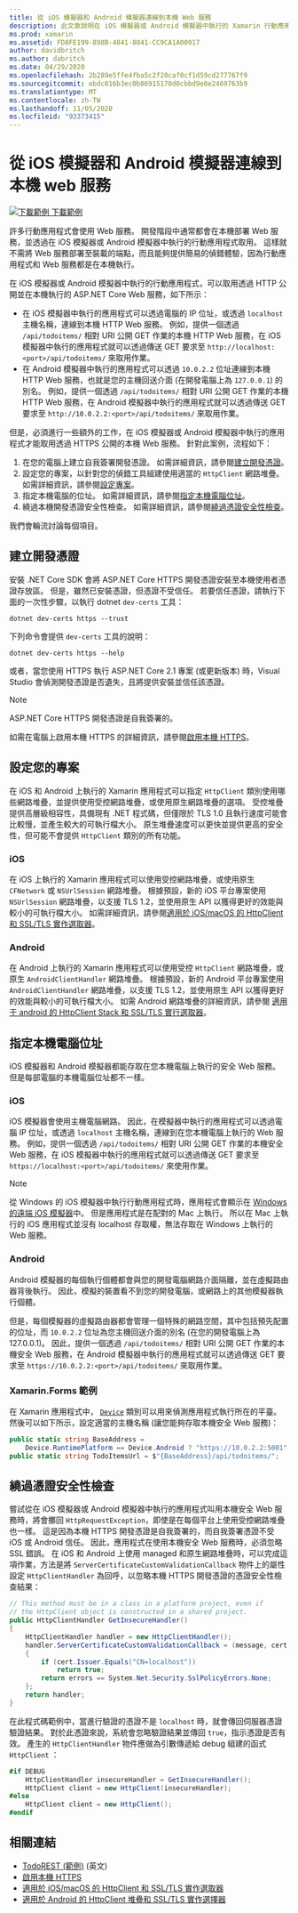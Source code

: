 ```yaml
---
title: 從 iOS 模擬器和 Android 模擬器連線到本機 Web 服務
description: 此文章說明在 iOS 模擬器或 Android 模擬器中執行的 Xamarin 行動應用程式，能夠如何使用在本機執行的 ASP.NET Core Web 服務。
ms.prod: xamarin
ms.assetid: FD8FE199-898B-4841-8041-CC9CA1A00917
author: davidbritch
ms.author: dabritch
ms.date: 04/29/2020
ms.openlocfilehash: 2b289e5ffe4fba5c2f20caf0cf1d59cd277767f9
ms.sourcegitcommit: ebdc016b3ec0b06915170d0cbbd9e0e2469763b9
ms.translationtype: MT
ms.contentlocale: zh-TW
ms.lasthandoff: 11/05/2020
ms.locfileid: "93373415"
---
```

# <a name="connect-to-local-web-services-from-ios-simulators-and-android-emulators"></a>從 iOS 模擬器和 Android 模擬器連線到本機 web 服務

[![下載範例](~/media/shared/download.png) 下載範例](/samples/xamarin/xamarin-forms-samples/webservices-todorest/)

許多行動應用程式會使用 Web 服務。 開發階段中通常都會在本機部署 Web 服務，並透過在 iOS 模擬器或 Android 模擬器中執行的行動應用程式取用。 這樣就不需將 Web 服務部署至裝載的端點，而且能夠提供簡易的偵錯體驗，因為行動應用程式和 Web 服務都是在本機執行。

在 iOS 模擬器或 Android 模擬器中執行的行動應用程式，可以取用透過 HTTP 公開並在本機執行的 ASP.NET Core Web 服務，如下所示：

- 在 iOS 模擬器中執行的應用程式可以透過電腦的 IP 位址，或透過 `localhost` 主機名稱，連線到本機 HTTP Web 服務。 例如，提供一個透過 `/api/todoitems/` 相對 URI 公開 GET 作業的本機 HTTP Web 服務，在 iOS 模擬器中執行的應用程式就可以透過傳送 GET 要求至 `http://localhost:<port>/api/todoitems/` 來取用作業。
- 在 Android 模擬器中執行的應用程式可以透過 `10.0.2.2` 位址連線到本機 HTTP Web 服務，也就是您的主機回送介面 (在開發電腦上為 `127.0.0.1`) 的別名。 例如，提供一個透過 `/api/todoitems/` 相對 URI 公開 GET 作業的本機 HTTP Web 服務，在 Android 模擬器中執行的應用程式就可以透過傳送 GET 要求至 `http://10.0.2.2:<port>/api/todoitems/` 來取用作業。

但是，必須進行一些額外的工作，在 iOS 模擬器或 Android 模擬器中執行的應用程式才能取用透過 HTTPS 公開的本機 Web 服務。 針對此案例，流程如下：

1. 在您的電腦上建立自我簽署開發憑證。 如需詳細資訊，請參閱[建立開發憑證](#create-a-development-certificate)。
1. 設定您的專案，以針對您的偵錯工具組建使用適當的 `HttpClient` 網路堆疊。 如需詳細資訊，請參閱[設定專案](#configure-your-project)。
1. 指定本機電腦的位址。 如需詳細資訊，請參閱[指定本機電腦位址](#specify-the-local-machine-address)。
1. 繞過本機開發憑證安全性檢查。 如需詳細資訊，請參閱[繞過憑證安全性檢查](#bypass-the-certificate-security-check)。

我們會輪流討論每個項目。

## <a name="create-a-development-certificate"></a>建立開發憑證

安裝 .NET Core SDK 會將 ASP.NET Core HTTPS 開發憑證安裝至本機使用者憑證存放區。 但是，雖然已安裝憑證，但憑證不受信任。 若要信任憑證，請執行下面的一次性步驟，以執行 dotnet `dev-certs` 工具：

```dotnetcli
dotnet dev-certs https --trust
```

下列命令會提供 `dev-certs` 工具的說明：

```dotnetcli
dotnet dev-certs https --help
```

或者，當您使用 HTTPS 執行 ASP.NET Core 2.1 專案 (或更新版本) 時，Visual Studio 會偵測開發憑證是否遺失，且將提供安裝並信任該憑證。

> [!NOTE]
> ASP.NET Core HTTPS 開發憑證是自我簽署的。

如需在電腦上啟用本機 HTTPS 的詳細資訊，請參閱[啟用本機 HTTPS](/aspnet/core/getting-started#enable-local-https)。

## <a name="configure-your-project"></a>設定您的專案

在 iOS 和 Android 上執行的 Xamarin 應用程式可以指定 `HttpClient` 類別使用哪些網路堆疊，並提供使用受控網路堆疊，或使用原生網路堆疊的選項。 受控堆疊提供高層級相容性，具備現有 .NET 程式碼，但僅限於 TLS 1.0 且執行速度可能會比較慢，並產生較大的可執行檔大小。 原生堆疊速度可以更快並提供更高的安全性，但可能不會提供 `HttpClient` 類別的所有功能。

### <a name="ios"></a>iOS

在 iOS 上執行的 Xamarin 應用程式可以使用受控網路堆疊，或使用原生 `CFNetwork` 或 `NSUrlSession` 網路堆疊。 根據預設，新的 iOS 平台專案使用 `NSUrlSession` 網路堆疊，以支援 TLS 1.2，並使用原生 API 以獲得更好的效能與較小的可執行檔大小。 如需詳細資訊，請參閱[適用於 iOS/macOS 的 HttpClient 和 SSL/TLS 實作選取器](~/cross-platform/macios/http-stack.md)。

### <a name="android"></a>Android

在 Android 上執行的 Xamarin 應用程式可以使用受控 `HttpClient` 網路堆疊，或原生 `AndroidClientHandler` 網路堆疊。 根據預設，新的 Android 平台專案使用 `AndroidClientHandler` 網路堆疊，以支援 TLS 1.2，並使用原生 API 以獲得更好的效能與較小的可執行檔大小。 如需 Android 網路堆疊的詳細資訊，請參閱 [適用于 android 的 HttpClient Stack 和 SSL/TLS 實行選取器](~/android/app-fundamentals/http-stack.md)。

## <a name="specify-the-local-machine-address"></a>指定本機電腦位址

iOS 模擬器和 Android 模擬器都能存取在您本機電腦上執行的安全 Web 服務。 但是每部電腦的本機電腦位址都不一樣。

### <a name="ios"></a>iOS

iOS 模擬器會使用主機電腦網路。 因此，在模擬器中執行的應用程式可以透過電腦 IP 位址，或透過 `localhost` 主機名稱，連線到在您本機電腦上執行的 Web 服務。 例如，提供一個透過 `/api/todoitems/` 相對 URI 公開 GET 作業的本機安全 Web 服務，在 iOS 模擬器中執行的應用程式就可以透過傳送 GET 要求至 `https://localhost:<port>/api/todoitems/` 來使用作業。

> [!NOTE]
> 從 Windows 的 iOS 模擬器中執行行動應用程式時，應用程式會顯示在 [Windows 的遠端 iOS 模擬器](~/tools/ios-simulator/index.md)中。 但是應用程式是在配對的 Mac 上執行。 所以在 Mac 上執行的 iOS 應用程式並沒有 localhost 存取權，無法存取在 Windows 上執行的 Web 服務。

### <a name="android"></a>Android

Android 模擬器的每個執行個體都會與您的開發電腦網路介面隔離，並在虛擬路由器背後執行。 因此，模擬的裝置看不到您的開發電腦，或網路上的其他模擬器執行個體。

但是，每個模擬器的虛擬路由器都會管理一個特殊的網路空間，其中包括預先配置的位址，而 `10.0.2.2` 位址為您主機回送介面的別名 (在您的開發電腦上為 127.0.0.1)。 因此，提供一個透過 `/api/todoitems/` 相對 URI 公開 GET 作業的本機安全 Web 服務，在 Android 模擬器中執行的應用程式就可以透過傳送 GET 要求至 `https://10.0.2.2:<port>/api/todoitems/` 來取用作業。

### <a name="xamarinforms-example"></a>Xamarin.Forms 範例

在 Xamarin 應用程式中， [`Device`](xref:Xamarin.Forms.Device) 類別可以用來偵測應用程式執行所在的平臺。 然後可以如下所示，設定適當的主機名稱 (讓您能夠存取本機安全 Web 服務)：

```csharp
public static string BaseAddress =
    Device.RuntimePlatform == Device.Android ? "https://10.0.2.2:5001" : "https://localhost:5001";
public static string TodoItemsUrl = $"{BaseAddress}/api/todoitems/";
```

## <a name="bypass-the-certificate-security-check"></a>繞過憑證安全性檢查

嘗試從在 iOS 模擬器或 Android 模擬器中執行的應用程式叫用本機安全 Web 服務時，將會擲回 `HttpRequestException`，即使是在每個平台上使用受控網路堆疊也一樣。 這是因為本機 HTTPS 開發憑證是自我簽署的，而自我簽署憑證不受 iOS 或 Android 信任。 因此，應用程式在使用本機安全 Web 服務時，必須忽略 SSL 錯誤。 在 iOS 和 Android 上使用 managed 和原生網路堆疊時，可以完成這項作業，方法是將 `ServerCertificateCustomValidationCallback` 物件上的屬性設定 `HttpClientHandler` 為回呼，以忽略本機 HTTPS 開發憑證的憑證安全性檢查結果：

```csharp
// This method must be in a class in a platform project, even if
// the HttpClient object is constructed in a shared project.
public HttpClientHandler GetInsecureHandler()
{
    HttpClientHandler handler = new HttpClientHandler();
    handler.ServerCertificateCustomValidationCallback = (message, cert, chain, errors) =>
    {
        if (cert.Issuer.Equals("CN=localhost"))
            return true;
        return errors == System.Net.Security.SslPolicyErrors.None;
    };
    return handler;
}
```

在此程式碼範例中，當進行驗證的憑證不是 `localhost` 時，就會傳回伺服器憑證驗證結果。 對於此憑證來說，系統會忽略驗證結果並傳回 `true`，指示憑證是否有效。 產生的 `HttpClientHandler` 物件應做為引數傳遞給 debug 組建的函式 `HttpClient` ：

```csharp
#if DEBUG
    HttpClientHandler insecureHandler = GetInsecureHandler();
    HttpClient client = new HttpClient(insecureHandler);
#else
    HttpClient client = new HttpClient();
#endif
```

## <a name="related-links"></a>相關連結

- [TodoREST (範例)](/samples/xamarin/xamarin-forms-samples/webservices-todorest/) \(英文\)
- [啟用本機 HTTPS](/aspnet/core/getting-started#enable-local-https)
- [適用於 iOS/macOS 的 HttpClient 和 SSL/TLS 實作選取器](~/cross-platform/macios/http-stack.md)
- [適用於 Android 的 HttpClient 堆疊和 SSL/TLS 實作選擇器](~/android/app-fundamentals/http-stack.md)